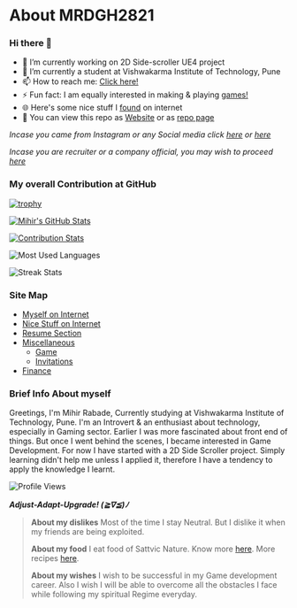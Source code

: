 <!-- @format -->

# About MRDGH2821

### Hi there 👋

<!--
**MRDGH2821/MRDGH2821** is a ✨ _special_ ✨ repository because its `README.md` (this file) appears on your GitHub profile.

Here are some ideas to get you started:
-->

- 🔭 I’m currently working on 2D Side-scroller UE4 project
- 🌱 I’m currently a student at Vishwakarma Institute of Technology, Pune
- 📫 How to reach me: [Click here!](Myself_On_internet.md)
- ⚡ Fun fact: I am equally interested in making & playing [games!](/Miscellaneous/Game.md)
- 🌐 Here's some nice stuff I [found](Nice_Stuff_On_Internet.md) on internet
- 📔 You can view this repo as [Website](https://bit.ly/mrdgh2821) or as [repo page](https://github.com/MRDGH2821/MRDGH2821)

_Incase you came from Instagram or any Social media click [here](Nice_Stuff_On_Internet.md) or [here](Myself_On_internet.md)_

_Incase you are recruiter or a company official, you may wish to proceed [here](Resume_Section.md)_

### My overall Contribution at GitHub

[![trophy](https://github-profile-trophy.vercel.app/?username=MRDGH2821&theme=gruvbox)](https://github.com/ryo-ma/github-profile-trophy)

[![Mihir's GitHub Stats](https://github-readme-stats.vercel.app/api?username=MRDGH2821&show_icons=true&theme=solarized-light)](https://github.com/anuraghazra/github-readme-stats)

[![Contribution Stats](https://github-contribution-stats.vercel.app/api/?username=MRDGH2821)](https://github.com/LordDashMe/github-contribution-stats/)

![Most Used Languages](https://github-readme-stats.vercel.app/api/top-langs?username=mrdgh2821&show_icons=true&locale=en&layout=compact)

![Streak Stats](https://github-readme-streak-stats.herokuapp.com/?user=mrdgh2821&)

### Site Map

- [Myself on Internet](Myself_On_internet.md)
- [Nice Stuff on Internet](Nice_Stuff_On_Internet.md)
- [Resume Section](Resume_Section.md)
- [Miscellaneous](/Miscellaneous/README.md)
  - [Game](/Miscellaneous/Game.md)
  - [Invitations](/Miscellaneous/Invitations.md)
- [Finance](/Finance/README.md)

### Brief Info About myself

Greetings, I'm Mihir Rabade, Currently studying at Vishwakarma Institute of Technology, Pune. I'm an Introvert & an enthusiast about technology, especially in Gaming sector. Earlier I was more fascinated about front end of things. But once I went behind the scenes, I became interested in Game Development. For now I have started with a 2D Side Scroller project.
Simply learning didn't help me unless I applied it, therefore I have a tendency to apply the knowledge I learnt.

![Profile Views](https://komarev.com/ghpvc/?username=mrdgh2821&label=Profile%20views&color=0e75b6&style=flat)

**_Adjust-Adapt-Upgrade! (≧∇≦)ﾉ_**

> **About my dislikes**
> Most of the time I stay Neutral. But I dislike it when my friends are being exploited.
>
> **About my food**
> I eat food of Sattvic Nature. Know more [here](https://food.iskcondesiretree.com/). More recipes [here](https://bit.ly/recipemaster).
>
> **About my wishes**
> I wish to be successful in my Game development career. Also I wish I will be able to overcome all the obstacles I face while following my spiritual Regime everyday.
